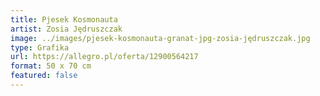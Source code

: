 ```yaml
---
title: Pjesek Kosmonauta
artist: Zosia Jędruszczak
image: ../images/pjesek-kosmonauta-granat-jpg-zosia-jędruszczak.jpg
type: Grafika
url: https://allegro.pl/oferta/12900564217
format: 50 x 70 cm
featured: false
---
```


